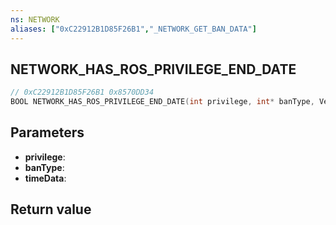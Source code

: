 ```yaml
---
ns: NETWORK
aliases: ["0xC22912B1D85F26B1","_NETWORK_GET_BAN_DATA"]
---
```

## NETWORK_HAS_ROS_PRIVILEGE_END_DATE

```c
// 0xC22912B1D85F26B1 0x8570DD34
BOOL NETWORK_HAS_ROS_PRIVILEGE_END_DATE(int privilege, int* banType, Vector3* timeData);
```

## Parameters
* **privilege**: 
* **banType**: 
* **timeData**: 

## Return value

